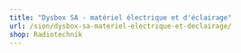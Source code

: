 ```yaml
---
title: "Dysbox SA - matériel électrique et d'éclairage"
url: /sion/dysbox-sa-materiel-electrique-et-declairage/
shop: Radiotechnik
---
```

